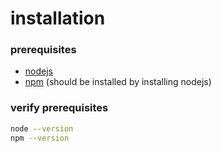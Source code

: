 # installation

### prerequisites
* [nodejs](https://nodejs.org/en/download/)
* [npm](https://www.npmjs.com/get-npm) (should be installed by installing nodejs)

### verify prerequisites
```bash
node --version
npm --version
```

